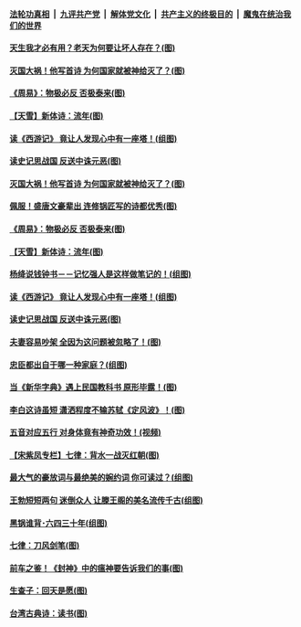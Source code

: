 ####  [法轮功真相](../../../../basic/blob/master/README.md?t=09031039) &nbsp;|&nbsp; [九评共产党](../../../../9ping.md/blob/master/README.md?t=09031039) &nbsp;|&nbsp; [解体党文化](../../../../jtdwh.md/blob/master/README.md?t=09031039)  &nbsp;|&nbsp; [共产主义的终极目的](../../../../gczydzjmd.md/blob/master/README.md?t=09031039) &nbsp;|&nbsp; [魔鬼在统治我们的世界](../../../../mgztzwmdsj.md/blob/master/README.md?t=09031039) 

#### [天生我才必有用？老天为何要让坏人存在？(图)](../pages/p7/905855.md?t=09031039) 

#### [灭国大祸！他写首诗 为何国家就被神给灭了？(图)](../pages/p7/895556.md?t=09031039) 

#### [《周易》：物极必反 否极泰来(图)](../pages/p7/905658.md?t=09031039) 

#### [【天雪】新体诗：流年(图)](../pages/p7/905900.md?t=09031039) 

#### [读《西游记》 竟让人发现心中有一座塔！(组图)](../pages/p7/901777.md?t=09031039) 

#### [读史记思战国 反送中诛元恶(图)](../pages/p7/905847.md?t=09031039) 

#### [灭国大祸！他写首诗 为何国家就被神给灭了？(图)](../pages/p7/895556.md?t=09031039) 

#### [佩服！盛唐文豪辈出 连修锅匠写的诗都优秀(图)](../pages/p7/904741.md?t=09031039) 

#### [《周易》：物极必反 否极泰来(图)](../pages/p7/905658.md?t=09031039) 

#### [【天雪】新体诗：流年(图)](../pages/p7/905900.md?t=09031039) 

#### [杨绛说钱钟书－－记忆强人是这样做笔记的！(组图)](../pages/p7/905432.md?t=09031039) 

#### [读《西游记》 竟让人发现心中有一座塔！(组图)](../pages/p7/901777.md?t=09031039) 

#### [读史记思战国 反送中诛元恶(图)](../pages/p7/905847.md?t=09031039) 

#### [夫妻容易吵架 全因为这问题被忽略了！(图)](../pages/p7/886205.md?t=09031039) 

#### [忠臣都出自于哪一种家庭？(组图)](../pages/p7/905193.md?t=09031039) 

#### [当《新华字典》遇上民国教科书 原形毕露！(图)](../pages/p7/905163.md?t=09031039) 

#### [李白这诗虽短 潇洒程度不输苏轼《定风波》！(图)](../pages/p7/904739.md?t=09031039) 

#### [五音对应五行 对身体竟有神奇功效！(视频)](../pages/p7/904229.md?t=09031039) 

#### [【宋紫凤专栏】七律：背水一战灭红朝(图)](../pages/p7/905684.md?t=09031039) 

#### [最大气的豪放词与最绝美的婉约词 你可读过？(组图)](../pages/p7/904138.md?t=09031039) 

#### [王勃短短两句 迷倒众人 让滕王阁的美名流传千古(组图)](../pages/p7/904355.md?t=09031039) 

#### [黑锅谁背･六四三十年(组图)](../pages/p7/905615.md?t=09031039) 

#### [七律：刀风剑笔(图)](../pages/p7/905616.md?t=09031039) 

#### [前车之鉴！《封神》中的瘟神要告诉我们的事(图)](../pages/p7/895136.md?t=09031039) 

#### [生查子：回天是愿(图)](../pages/p7/905614.md?t=09031039) 

#### [台湾古典诗：读书(图)](../pages/p7/905293.md?t=09031039) 

